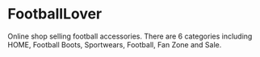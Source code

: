 # FootballLover
Online shop selling football accessories. There are 6 categories including HOME, Football Boots, Sportwears, Football, Fan Zone and Sale.
